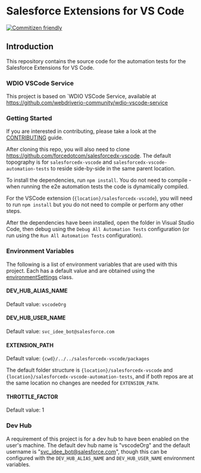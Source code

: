 # Salesforce Extensions for VS Code
[![Commitizen friendly](https://img.shields.io/badge/commitizen-friendly-brightgreen.svg)](http://commitizen.github.io/cz-cli/)

## Introduction
This repository contains the source code for the automation tests for the Salesforce Extensions for VS Code.

### WDIO VSCode Service
This project is based on `WDIO VSCode Service, available at https://github.com/webdriverio-community/wdio-vscode-service

### Getting Started
If you are interested in contributing, please take a look at the [CONTRIBUTING](CONTRIBUTING.md) guide.

After cloning this repo, you will also need to clone https://github.com/forcedotcom/salesforcedx-vscode. The default topography is for `salesforcedx-vscode` and `salesforcedx-vscode-automation-tests` to reside side-by-side in the same parent location.

To install the dependencies, run `npm install`. You do not need to compile - when running the e2e automation tests the code is dynamically compiled.

For the VSCode extension (`{location}/salesforcedx-vscode`), you will need to run `npm install` but you do not need to compile or perform any other steps.

After the dependencies have been installed, open the folder in Visual Studio Code, then debug using the `Debug All Automation Tests` configuration (or run using the `Run All Automation Tests` configuration).

### Environment Variables
The following is a list of environment variables that are used with this project. Each has a default value and are obtained using the [environmentSettings](test/environmentSettings.ts) class.

#### DEV_HUB_ALIAS_NAME
Default value: `vscodeOrg`

#### DEV_HUB_USER_NAME
Default value: `svc_idee_bot@salesforce.com`

#### EXTENSION_PATH
Default value: `{cwd}/../../salesforcedx-vscode/packages`

The default folder structure is `{location}/salesforcedx-vscode` and `{location}/salesforcedx-vscode-automation-tests`, and if both repos are at the same location no changes are needed for `EXTENSION_PATH`.

#### THROTTLE_FACTOR
Default value: 1

### Dev Hub
A requirement of this project is for a dev hub to have been enabled on the user's machine.  The default dev hub name is "vscodeOrg" and the default username is "svc_idee_bot@salesforce.com", though this can be configured with the `DEV_HUB_ALIAS_NAME` and `DEV_HUB_USER_NAME` environment variables.
